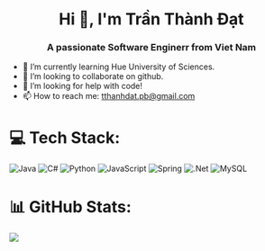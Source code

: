### <h1 align="center">Hi 👋, I'm Trần Thành Đạt</h1>

<h3 align="center">A passionate Software Enginerr from Viet Nam</h3>
  
- 🌱 I’m currently learning Hue University of Sciences.
- 👯 I’m looking to collaborate on github.
- 🤔 I’m looking for help with code!
- 📫 How to reach me: tthanhdat.pb@gmail.com
# 💻 Tech Stack:
![Java](https://img.shields.io/badge/java-%23ED8B00.svg?style=for-the-badge&logo=openjdk&logoColor=white) ![C#](https://img.shields.io/badge/c%23-%23239120.svg?style=for-the-badge&logo=csharp&logoColor=white) ![Python](https://img.shields.io/badge/python-3670A0?style=for-the-badge&logo=python&logoColor=ffdd54) ![JavaScript](https://img.shields.io/badge/javascript-%23323330.svg?style=for-the-badge&logo=javascript&logoColor=%23F7DF1E) ![Spring](https://img.shields.io/badge/spring-%236DB33F.svg?style=for-the-badge&logo=spring&logoColor=white) ![.Net](https://img.shields.io/badge/.NET-5C2D91?style=for-the-badge&logo=.net&logoColor=white) ![MySQL](https://img.shields.io/badge/mysql-4479A1.svg?style=for-the-badge&logo=mysql&logoColor=white)
# 📊 GitHub Stats:
![](https://github-readme-stats.vercel.app/api/top-langs/?username=thanhdatpb&theme=dark&hide_border=false&include_all_commits=false&count_private=false&layout=compact)
